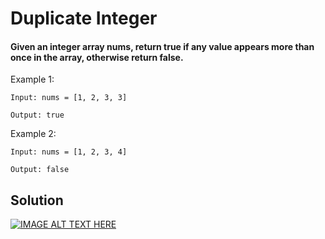 # Duplicate Integer

#### Given an integer array nums, return true if any value appears more than once in the array, otherwise return false.

Example 1:
```
Input: nums = [1, 2, 3, 3]

Output: true
```

Example 2:

```
Input: nums = [1, 2, 3, 4]

Output: false
```

## Solution
[![IMAGE ALT TEXT HERE](https://img.youtube.com/vi/3OamzN90kPg/0.jpg)](https://www.youtube.com/watch?v=3OamzN90kPg)